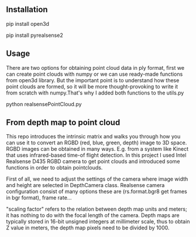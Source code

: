 
## Installation

pip install open3d

pip install pyrealsense2

## Usage
There are two options for obtaining point cloud data in ply format, first we can create point clouds with numpy or we can use ready-made functions from open3d library. But the important point is to understand how these point clouds are formed, so it will be more thought-provoking to write it from scratch with numpy.That's why I added both functions to the utils.py

python realsensePointCloud.py


## From depth map to point cloud

This repo introduces the intrinsic matrix and walks you through how you can use it to convert an RGBD (red, blue, green, depth) image to 3D space. RGBD images can be obtained in many ways. E.g. from a system like Kinect that uses infrared-based time-of flight detection.
In this project I used Intel Realsense D435 RGBD camera to get point clouds and introduced some functions in order to obtain pointclouds.

First of all, we need to adjust the settings of the camera where image width and height are selected
in DepthCamera class. Realsense camera configuration consist of many options these are (rs.format.bgr8 get frames in bgr format), frame rate...

"scaling factor" refers to the relation between depth map units and meters; 
it has nothing to do with the focal length of the camera.
Depth maps are typically stored in 16-bit unsigned integers at millimeter scale, thus to obtain Z value in meters, the depth map pixels need to be divided by 1000.


